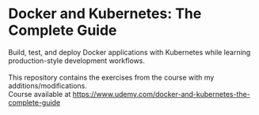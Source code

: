 # Docker and Kubernetes: The Complete Guide

Build, test, and deploy Docker applications with Kubernetes while learning production-style development workflows.
<BR><BR>
This repository contains the exercises from the course with my additions/modifications. <BR>
Course available at https://www.udemy.com/docker-and-kubernetes-the-complete-guide
